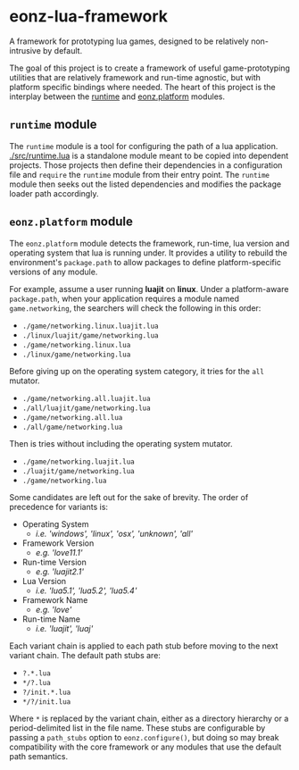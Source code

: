 # eonz-lua-framework

A framework for prototyping lua games, designed to be relatively non-intrusive
by default.

The goal of this project is to create a framework of useful game-prototyping
utilities that are relatively framework and run-time agnostic, but with platform
specific bindings where needed. The heart of this project is the interplay
between the [runtime](./src/runtime.lua) and [eonz.platform](./src/eonz/platform.lua)
modules.

## `runtime` module

The `runtime` module is a tool for configuring the path of a lua application.
[./src/runtime.lua](./src/runtime.lua) is a standalone module meant to be copied
into dependent projects. Those projects then define their dependencies in a
configuration file and `require` the `runtime` module from their entry point.
The `runtime` module then seeks out the listed dependencies and modifies the
package loader path accordingly.

## `eonz.platform` module

The `eonz.platform` module detects the framework, run-time, lua version and
operating system that lua is running under. It provides a utility to rebuild
the environment's `package.path` to allow packages to define platform-specific
versions of any module.

For example, assume a user running **luajit** on **linux**. Under a
platform-aware `package.path`, when your application requires a module named
`game.networking`, the searchers will check the following in this order:

* `./game/networking.linux.luajit.lua`
* `./linux/luajit/game/networking.lua`
* `./game/networking.linux.lua`
* `./linux/game/networking.lua`

Before giving up on the operating system category, it tries for the `all`
mutator.

* `./game/networking.all.luajit.lua`
* `./all/luajit/game/networking.lua`
* `./game/networking.all.lua`
* `./all/game/networking.lua`

Then is tries without including the operating system mutator.

* `./game/networking.luajit.lua`
* `./luajit/game/networking.lua`
* `./game/networking.lua`

Some candidates are left out for the sake of brevity. The order of precedence
for variants is:

* Operating System    
  * *i.e. 'windows', 'linux', 'osx', 'unknown', 'all'*
* Framework Version   
  * *e.g. 'love11.1'*
* Run-time Version   
  * *e.g. 'luajit2.1'*
* Lua Version   
  * *i.e. 'lua5.1', 'lua5.2', 'lua5.4'*
* Framework Name   
  * *e.g. 'love'*
* Run-time Name   
  * *i.e. 'luajit', 'luaj'*

Each variant chain is applied to each path stub before moving to the next
variant chain. The default path stubs are:

* `?.*.lua`
* `*/?.lua`
* `?/init.*.lua`
* `*/?/init.lua`

Where `*` is replaced by the variant chain, either as a directory hierarchy
or a period-delimited list in the file name. These stubs are configurable
by passing a `path_stubs` option to `eonz.configure()`, but doing so may
break compatibility with the core framework or any modules that use the
default path semantics.
